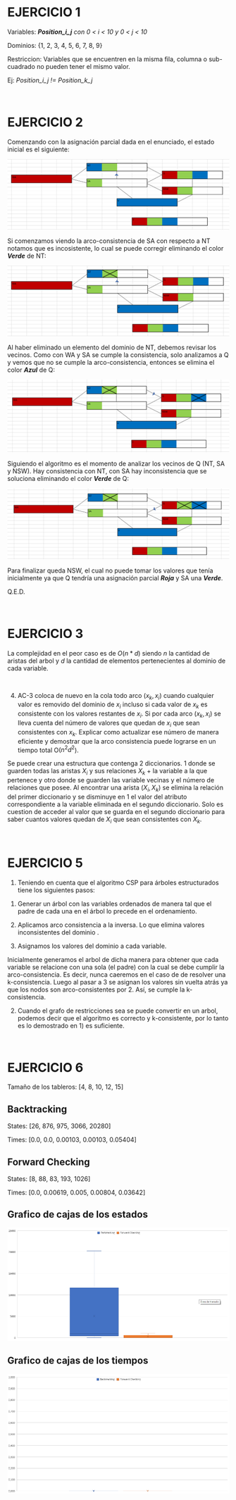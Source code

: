 # EJERCICIO 1 

Variables: ***Position_i_j** con 0 < i < 10 y 0 < j < 10*

Dominios: {1, 2, 3, 4, 5, 6, 7, 8, 9}

Restriccion: Variables que se encuentren en la misma fila, columna o sub-cuadrado no pueden tener el mismo valor. 

Ej: *Position_i_j != Position_k_j*

<br/>

# EJERCICIO 2

Comenzando con la asignación parcial dada en el enunciado, el estado inicial es el siguiente:

<img src="./img/0.png"/>

Si comenzamos viendo la arco-consistencia de SA con respecto a NT notamos que es incosistente, lo cual se puede corregir eliminando el color ***Verde*** de NT:

<img src="./img/1.png"/>

Al haber eliminado un elemento del dominio de NT, debemos revisar los vecinos. Como con WA y SA se cumple la consistencia, solo analizamos a Q y vemos que no se cumple la arco-consistencia, entonces se elimina el color ***Azul*** de Q:

<img src="./img/2.png"/>

Siguiendo el algoritmo es el momento de analizar los vecinos de Q (NT, SA y NSW). Hay consistencia con NT, con SA hay inconsistencia que se soluciona eliminando el color ***Verde*** de Q:

<img src="./img/3.png"/>

Para finalizar queda NSW, el cual no puede tomar los valores que tenía inicialmente ya que Q tendría una asignación parcial ***Roja*** y SA una ***Verde***.

Q.E.D.

<br/>

# EJERCICIO 3 

La complejidad en el peor caso es de $O(n * d)$ siendo $n$ la cantidad de aristas del arbol y $d$ la cantidad de elementos pertenecientes al dominio de cada variable.

<br/>

4. AC-3 coloca de nuevo en la cola todo arco $(x_k, x_i)$ cuando cualquier valor es removido del dominio de $x_i$ incluso si cada valor de $x_k$ es consistente con los valores restantes de $x_i$. Si por cada arco $(x_k,x_i)$ se lleva cuenta del número de valores que quedan de $x_i$ que sean consistentes con $x_k$. Explicar como actualizar ese número de manera eficiente y demostrar que la arco consistencia puede lograrse en un tiempo total O($n^2d^2$).

Se puede crear una estructura que contenga 2 diccionarios. 1 donde se guarden todas las aristas $X_i$ y sus relaciones $X_k$ + la variable a la que pertenece y otro donde se guarden las variable vecinas y el número de relaciones que posee.
Al encontrar una arista $(X_i, X_k)$ se elimina la relación del primer diccionario y se disminuye en 1 el valor del atributo correspondiente a la variable eliminada en el segundo diccionario. Solo es cuestion de acceder al valor que se guarda en el segundo diccionario para saber cuantos valores quedan de $X_i$ que sean consistentes con $X_k$.


<br/>

# EJERCICIO 5 

1) Teniendo en cuenta que el algoritmo CSP para árboles estructurados tiene los siguientes pasos:

1. Generar un árbol con las variables ordenados de manera tal que el padre de cada una en el árbol lo precede en el ordenamiento.

2. Aplicamos arco consistencia a la inversa. Lo que elimina valores inconsistentes del dominio .

3. Asignamos los valores del dominio a cada variable.

Inicialmente generamos el arbol de dicha manera para obtener que cada variable se relacione con una sola (el padre) con la cual se debe cumplir la arco-consistencia. Es decir, nunca caeremos en el caso de de resolver una k-consistencia.
Luego al pasar a 3 se asignan los valores sin vuelta atrás ya que los nodos son arco-consistentes por 2.
Así, se cumple la k-consistencia.

2) Cuando el grafo de restricciones sea se puede convertir en un arbol, podemos decir que el algoritmo es correcto y k-consistente, por lo tanto es lo demostrado en 1) es suficiente.


<br/>

# EJERCICIO 6

Tamaño de los tableros: [4, 8, 10, 12, 15]

## Backtracking

States: [26, 876, 975, 3066, 20280]

Times: [0.0, 0.0, 0.00103, 0.00103, 0.05404] 

## Forward Checking

States: [8, 88, 83, 193, 1026]

Times: [0.0, 0.00619, 0.005, 0.00804, 0.03642]

## Grafico de cajas de los estados
<img src="./img/cajasStates.png"/>

## Grafico de cajas de los tiempos
<img src="./img/cajasTimes.png"/>